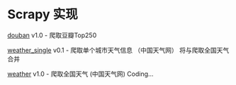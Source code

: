 # Scrapy 实现

[douban](./douban) v1.0 - 爬取豆瓣Top250  

[weather_single](weather_single) v0.1 - 爬取单个城市天气信息 （中国天气网）  将与爬取全国天气合并

[weather](weather) v1.0 - 爬取全国天气 (中国天气网)  Coding...

